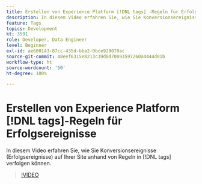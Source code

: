 ```yaml
---
title: Erstellen von Experience Platform [!DNL tags] -Regeln für Erfolgsereignisse
description: In diesem Video erfahren Sie, wie Sie Konversionsereignisse (Erfolgsereignisse) auf Ihrer Site mithilfe von Regeln in [!DNL tags] verfolgen können.
feature: Tags
topics: Development
kt: 3591
role: Developer, Data Engineer
level: Beginner
exl-id: ae600143-87cc-435d-bba2-0bce929070ac
source-git-commit: 48eef6315e8213c39d0d70093597260a4444d81b
workflow-type: ht
source-wordcount: '50'
ht-degree: 100%

---
```


# Erstellen von Experience Platform [!DNL tags]-Regeln für Erfolgsereignisse

In diesem Video erfahren Sie, wie Sie Konversionsereignisse (Erfolgsereignisse) auf Ihrer Site anhand von Regeln in [!DNL tags] verfolgen können.

>[!VIDEO](https://video.tv.adobe.com/v/28778/?quality=12&learn=on)

